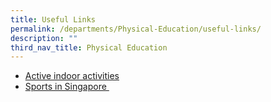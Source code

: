 ```yaml
---
title: Useful Links
permalink: /departments/Physical-Education/useful-links/
description: ""
third_nav_title: Physical Education
---
```


<ul>
<li><a href="http://www.parenting.com/gallery/18-fun-active-indoor-activities">Active indoor activities</a></li>
<li>
<div><a href="https://www.myactivesg.com/">Sports in Singapore&nbsp;</a></div>
</li>
</ul>